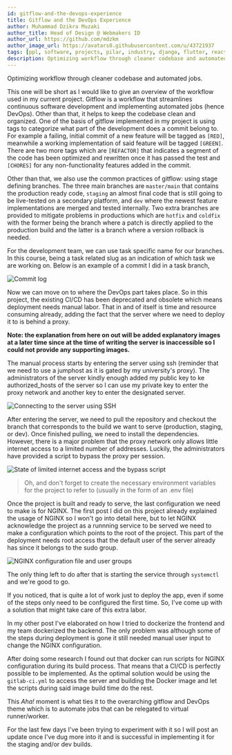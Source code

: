 ```yaml
---
id: gitflow-and-the-devops-experience
title: Gitflow and the DevOps Experience
author: Muhammad Dzikra Muzaki
author_title: Head of Design @ Webmakers ID
author_url: https://github.com/mdzkm
author_image_url: https://avatars0.githubusercontent.com/u/43721937
tags: [ppl, software, projects, pilar, industry, django, flutter, react, mobile]
description: Optimizing workflow through cleaner codebase and automated jobs.
---
```


Optimizing workflow through cleaner codebase and automated jobs.

<!--truncate-->

This one will be short as I would like to give an overview of the workflow used in my current project. Gitflow is a workflow that streamlines continuous software development and implementing automated jobs (hence DevOps). Other than that, it helps to keep the codebase clean and organized. One of the basis of gitflow implemented in my project is using tags to categorize what part of the development does a commit belong to. For example a failing, initial commit of a new feature will be tagged as `[RED]`, meanwhile a working implementation of said feature will be tagged `[GREEN]`. There are two more tags which are `[REFACTOR]` that indicates a segment of the code has been optimized and rewritten once it has passed the test and `[CHORES]` for any non-functionality features added in the commit.

Other than that, we also use the common practices of gitflow: using stage defining branches. The three main branches are `master/main` that contains the production ready code, `staging` an almost final code that is still going to be live-tested on a secondary platform, and `dev` where the newest feature implementations are merged and tested internally. Two extra branches are provided to mitigate problems in productions which are `hotfix` and `coldfix` with the former being the branch where a patch is directly applied to the production build and the latter is a branch where a version rollback is needed.

For the development team, we can use task specific name for our branches. In this course, being a task related slug as an indication of which task we are working on. Below is an example of a commit I did in a task branch,

![Commit log](https://i.ibb.co/yQ0VS9G/Gitflow-Commit-Log.png)

Now we can move on to where the DevOps part takes place. So in this project, the existing CI/CD has been deprecated and obsolete which means deployment needs manual labor. That in and of itself is time and resource consuming already, adding the fact that the server where we need to deploy it to is behind a proxy.

**Note: the explanation from here on out will be added explanatory images at a later time since at the time of writing the server is inaccessible so I could not provide any supporting images.**

The manual process starts by entering the server using ssh (reminder that we need to use a jumphost as it is gated by my university's proxy). The administrators of the server kindly enough added my public key to ke authorized_hosts of the server so I can use my private key to enter the proxy network and another key to enter the designated server.

![Connecting to the server using SSH]()

After entering the server, we need to pull the repository and checkout the branch that corresponds to the build we want to serve (production, staging, or dev). Once finished pulling, we need to install the dependencies. However, there is a major problem that the proxy network only allows little internet access to a limited number of addresses. Luckily, the administrators have provided a script to bypass the proxy per session.

![State of limited internet access and the bypass script]()

> Oh, and don't forget to create the necessary environment variables for the project to refer to (usually in the form of an .env file)

Once the project is built and ready to serve, the last configuration we need to make is for NGINX. The first post I did on this project already explained the usage of NGINX so I won't go into detail here, but to let NGINX acknowledge the project as a runnning service to be served we need to make a configuration which points to the root of the project. This part of the deployment needs root access that the default user of the server already has since it belongs to the sudo group.

![NGINX configuration file and user groups]()

The only thing left to do after that is starting the service through `systemctl` and we're good to go.

If you noticed, that is quite a lot of work just to deploy the app, even if some of the steps only need to be configured the first time. So, I've come up with a solution that might take care of this extra labor.

In my other post I've elaborated on how I tried to dockerize the frontend and my team dockerized the backend. The only problem was although some of the steps during deployment is gone it still needed manual user input to change the NGINX configuration.

After doing some research I found out that docker can run scripts for NGINX configuration during its build process. That means that a CI/CD is perfectly possible to be implemented. As the optimal solution would be using the `gitlab-ci.yml` to access the server and building the Docker image and let the scripts during said image build time do the rest.

This _Aha!_ moment is what ties it to the overarching gitflow and DevOps theme which is to automate jobs that can be relegated to virtual runner/worker.

For the last few days I've been trying to experiment with it so I will post an update once I've dug more into it and is successful in implementing it for the staging and/or dev builds.